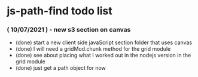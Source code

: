 # js-path-find todo list

### ( 10/07/2021 ) - new s3 section on canvas
* (done) start a new client side javaScript section folder that uses canvas
* (done) I will need a gridMod.chunk method for the grid module
* (done) see about placing what I worked out in the nodejs version in the grid module
* (done) just get a path object for now